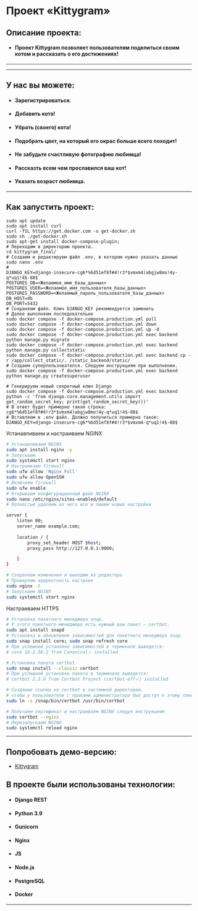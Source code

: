 #  Проект «Kittygram»

## Описание проекта:

- #### Проект Kittygram позволяет пользователям поделиться своим котом и рассказать о его достижениях!
---

---
## У нас вы можете:
- #### Зарегистрироваться.
- #### Добавить кота!
- #### Убрать (своего) кота!
- #### Подобрать цвет, на который его окрас больше всего походит!
- #### Не забудьте счастливую фотографию любимца!
- #### Рассказть всем чем прославился ваш кот!
- #### Указать возраст любимца.
---
## Как запустить проект:

``` Настраиваем Docker
sudo apt update
sudo apt install curl
curl -fSL https://get.docker.com -o get-docker.sh
sudo sh ./get-docker.sh
sudo apt-get install docker-compose-plugin;
# Переходим в директорию проекта.
cd kittygram_final/
# Создаем и редактируем файл .env, в котором нужно указать данные
sudo nano .env
# 
DJANGO_KEY=django-insecure-cg6*%6d51ef8f#4!r3*$vmxm4)abgjw8mo!4y-q*uq1!4$-88$
POSTGRES_DB=<Желаемое_имя_базы_данных>
POSTGRES_USER=<Желаемое_имя_пользователя_базы_данных>
POSTGRES_PASSWORD=<Желаемый_пароль_пользователя_базы_данных>
DB_HOST=db
DB_PORT=5432
# Сохраняем файл. Ключ DJANGO_KEY рекомендуется заменить
# Далее выполняем последовательно
sudo docker compose -f docker-compose.production.yml pull
sudo docker compose -f docker-compose.production.yml down
sudo docker compose -f docker-compose.production.yml up -d
sudo docker compose -f docker-compose.production.yml exec backend python manage.py migrate
sudo docker compose -f docker-compose.production.yml exec backend python manage.py collectstatic
sudo docker compose -f docker-compose.production.yml exec backend cp -r /app/collect_static/. /static_backend/static/
# Создаем суперпользователся. Следуем инструкциям при выполнении.
sudo docker compose -f docker-compose.production.yml exec backend python manage.py createsuperuser

# Генерируем новый секретный ключ Django
sudo docker compose -f docker-compose.production.yml exec backend python -c 'from django.core.management.utils import get_random_secret_key; print(get_random_secret_key())'
# В ответ будет примерно такая строка: cg6*%6d51ef8f#4!r3*$vmxm4)abgjw8mo!4y-q*uq1!4$-88$
# Вставляем в .env файл. Должно получиться примерно такое:
DJANGO_KEY=django-insecure-cg6*%6d51ef8f#4!r3*$vmxm4-q*uq1!4$-88$
```

Устанавливаем и настраиваем NGINX

```bash
# Устанавливаем NGINX
sudo apt install nginx -y
# Запускаем
sudo systemctl start nginx
# Настраиваем firewall
sudo ufw allow 'Nginx Full'
sudo ufw allow OpenSSH
# Включаем firewall
sudo ufw enable
# Открываем конфигурационный файл NGINX
sudo nano /etc/nginx/sites-enabled/default
# Полностью удаляем из него все и пишем новые настройки

server {
    listen 80;
    server_name example.com;
    
    location / {
        proxy_set_header HOST $host;
        proxy_pass http://127.0.0.1:9000;

    }
}

# Сохраняем изменения и выходим из редактора
# Проверяем корректность настроек
sudo nginx -t
# Запускаем NGINX
sudo systemctl start nginx
```
Настраиваем HTTPS

```bash
# Установка пакетного менеджера snap.
# У этого пакетного менеджера есть нужный вам пакет — certbot.
sudo apt install snapd
# Установка и обновление зависимостей для пакетного менеджера snap.
sudo snap install core; sudo snap refresh core
# При успешной установке зависимостей в терминале выведется:
# core 16-2.58.2 from Canonical✓ installed 

# Установка пакета certbot.
sudo snap install --classic certbot
# При успешной установке пакета в терминале выведется:
# certbot 2.3.0 from Certbot Project (certbot-eff✓) installed

# Создание ссылки на certbot в системной директории,
# чтобы у пользователя с правами администратора был доступ к этому пакету.
sudo ln -s /snap/bin/certbot /usr/bin/certbot

# Получаем сертификат и настраиваем NGINX следуя инструкциям
sudo certbot --nginx
# Перезапускаем NGINX
sudo systemctl reload nginx
```

---
## Попробовать демо-версию:
* [Kittygram](https://wkittygram.ddns.net)
## В проекте были использованы технологии:
* #### Django REST
* #### Python 3.9
* #### Gunicorn
* #### Nginx
* #### JS
* #### Node.js
* #### PostgreSQL
* #### Docker
---
